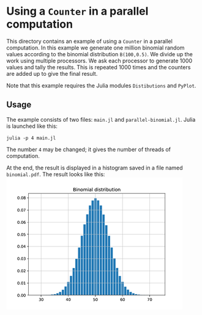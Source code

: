 # Using a `Counter` in a parallel computation

This directory contains an example of using a `Counter` in
a parallel computation. In this example we generate
one million binomial random values according to the
binomial distribution `B(100,0.5)`. We divide up the work
using multiple processors. We ask each processor to generate
1000 values and tally the results. This is repeated 1000 times
and the counters are added up to give the final result.

Note that this example requires the Julia modules `Distibutions`
and `PyPlot`.

## Usage

The example consists of two files: `main.jl` and `parallel-binomial.jl`.
Julia is launched like this:
```
julia -p 4 main.jl
```
The number `4` may be changed; it gives the number of threads of
computation.

At the end, the result is displayed in a histogram saved in a
file named `binomial.pdf`. The result looks like this:
![](binomial.png)

